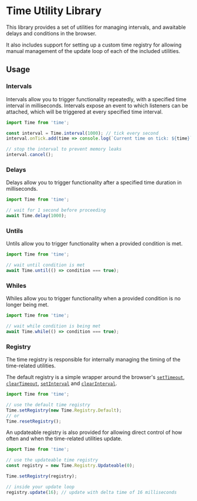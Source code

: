 # Time Utility Library

This library provides a set of utilities for managing intervals, and awaitable delays and conditions in the browser.

It also includes support for setting up a custom time registry for allowing manual management of the update loop of each of the included utilities.

## Usage

### Intervals

Intervals allow you to trigger functionality repeatedly, with a specified time interval in milliseconds. Intervals expose an event to which listeners can be attached, which will be triggered at every specified time interval.

```ts
import Time from 'time';

const interval = Time.interval(1000); // tick every second
interval.onTick.add(time => console.log(`Current time on tick: ${time}`));

// stop the interval to prevent memory leaks
interval.cancel();
```

### Delays

Delays allow you to trigger functionality after a specified time duration in milliseconds.

```ts
import Time from 'time';

// wait for 1 second before proceeding
await Time.delay(1000);
```

### Untils

Untils allow you to trigger functionality when a provided condition is met.

```ts
import Time from 'time';

// wait until condition is met
await Time.until(() => condition === true);
```

### Whiles

Whiles allow you to trigger functionality when a provided condition is no longer being met.

```ts
import Time from 'time';

// wait while condition is being met
await Time.while(() => condition === true);
```

### Registry

The time registry is responsible for internally managing the timing of the time-related utilities.

The default registry is a simple wrapper around the browser's [`setTimeout`](https://developer.mozilla.org/en-US/docs/Web/API/Window/setInterval), [`clearTimeout`](https://developer.mozilla.org/en-US/docs/Web/API/Window/clearTimeout), [`setInterval`](https://developer.mozilla.org/en-US/docs/Web/API/Window/setInterval) and [`clearInterval`](https://developer.mozilla.org/en-US/docs/Web/API/Window/clearInterval).

```ts
import Time from 'time';

// use the default time registry
Time.setRegistry(new Time.Registry.Default);
// or
Time.resetRegistry();
```

An updateable registry is also provided for allowing direct control of how often and when the time-related utilities update.

```ts
import Time from 'time';

// use the updateable time registry 
const registry = new Time.Registry.Updateable(0);

Time.setRegistry(registry);

// inside your update loop
registry.update(16); // update with delta time of 16 milliseconds
```